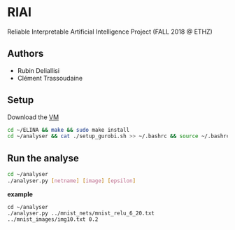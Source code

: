 # RIAI

Reliable Interpretable Artificial Intelligence Project (FALL 2018 @ ETHZ)

## Authors

* Rubin Deliallisi
* Clément Trassoudaine

## Setup

Download the [VM](https://files.sri.inf.ethz.ch/website/teaching/riai2018/materials/project/riai.ova)

``` bash
cd ~/ELINA && make && sudo make install
cd ~/analyser && cat ./setup_gurobi.sh >> ~/.bashrc && source ~/.bashrc
```

## Run the analyse

``` bash
cd ~/analyser
./analyser.py [netname] [image] [epsilon] 
```

**example**

```
cd ~/analyser
./analyser.py ../mnist_nets/mnist_relu_6_20.txt ../mnist_images/img10.txt 0.2
```
